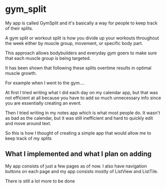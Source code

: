 # gym_split

My app is called GymSplit and it's basically a way for people to keep track of their splits.

A gym split or workout split is how you divide up your workouts throughout the week 
either by muscle group, movement, or specific body part.

This approach allows bodybuilders and everyday gym goers to make sure that each muscle group is being targeted.

It has been shown that following these splits overtime results in optimal muscle growth.

For example when I went to the gym....

At first I tried writing what I did each day on my calendar app, but that was not efficient at 
all because you have to add so much unnecessary info since you are essentially creating an event.

Then I tried writing in my notes app which is what most people do. It wasn't as bad as the calendar, but it was still inefficient and hard to quickly edit and move around text.

So this is how I thought of creating a simple app that would allow me to keep track of my splits



## What I implemented and what I plan on adding 

My app consists of just a few pages as of now. I also have navigation buttons on each page and my app consists mostly of ListView and ListTile.

There is still a lot more to be done

